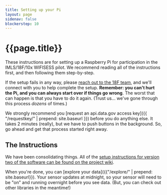 ```yaml
---
title: Setting up your Pi
layout: page
sidenav: false
blockerstep: 10
---
```


# {{page.title}}

These instructions are for setting up a Raspberry Pi for participation in the IMLS/18F/10x WIFISESS pilot. We recommend reading all of the instructions first, and then following them step-by-step.

If the setup fails in any way, please [reach out to the 18F team]({{site.questionformurl}}), and we'll connect with you to help complete the setup. **Remember: you can't hurt the Pi, and you can always start over if things go wrong**. The worst that can happen is that you have to do it again. (Trust us... we've gone through this process *dozens* of times.) 

We strongly recommend you [request an api.data.gov access key]({{ "/requestkey/" | prepend: site.baseurl }}) before you do anything else. It takes 2 minutes (really), but we have to push buttons in the background. So, go ahead and get that process started right away.

## The Instructions

We have been consolidating things. All of the [setup instructions for version two of the software can be found on the project wiki](https://github.com/18F/imls-pi-stack/wiki).

When you're done, you can [explore your data]({{"/explore/" | prepend: site.baseurl}}). Your sensor updates at midnight, so your sensor will need to be "on" and running overnight before you see data. (But, you can check out other libraries in the meantime!)